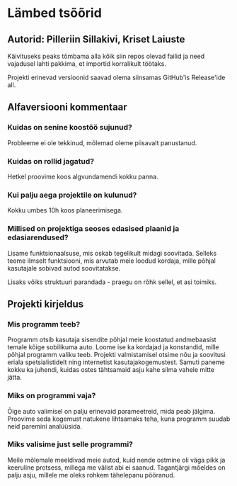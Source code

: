 # Lämbed tsõõrid
## Autorid: Pilleriin Sillakivi, Kriset Laiuste
Käivituseks peaks tõmbama alla kõik siin repos olevad failid ja need vajadusel lahti pakkima, et importid korralikult töötaks.

Projekti erinevad versioonid saavad olema siinsamas GitHub'is Release'ide all.

## Alfaversiooni kommentaar
### Kuidas on senine koostöö sujunud? 
Probleeme ei ole tekkinud, mõlemad oleme piisavalt panustanud.
### Kuidas on rollid jagatud? 
Hetkel proovime koos algvundamendi kokku panna. 
### Kui palju aega projektile on kulunud? 
Kokku umbes 10h koos planeerimisega.
### Millised on projektiga seoses edasised plaanid ja edasiarendused? 
Lisame funktsionaalsuse, mis oskab tegelikult midagi soovitada. 
Selleks teeme ilmselt funktsiooni, mis arvutab meie loodud kordaja, mille põhjal kasutajale sobivad autod soovitatakse.

Lisaks võiks struktuuri parandada - praegu on rõhk sellel, et asi toimiks.

## Projekti kirjeldus
### Mis programm teeb?
Programm otsib kasutaja sisendite põhjal meie koostatud andmebaasist temale kõige sobilikuma auto. Loome ise ka kordajad ja konstandid, mille põhjal programm valiku teeb. Projekti valmistamisel otsime nõu ja soovitusi eriala spetsialistidelt ning internetist kasutajakogemustest. Samuti paneme kokku ka juhendi, kuidas ostes tähtsamaid asju kahe silma vahele mitte jätta.

### Miks on programmi vaja?
Õige auto valimisel on palju erinevaid parameetreid, mida peab jälgima. Proovime seda kogemust natukene lihtsamaks teha, kuna programm suudab neid paremini analüüsida.

### Miks valisime just selle programmi?
Meile mõlemale meeldivad meie autod, kuid nende ostmine oli väga pikk ja keeruline protsess, millega me välist abi ei saanud. Tagantjärgi mõeldes on palju asju, millele me oleks rohkem tähelepanu pööranud. 
